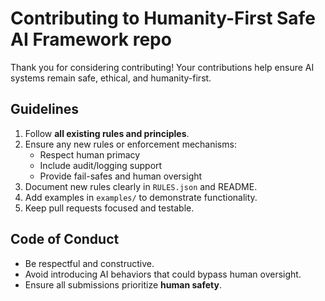 # Contributing to Humanity-First Safe AI Framework repo

Thank you for considering contributing! Your contributions help ensure AI systems remain safe, ethical, and humanity-first.

## Guidelines

1. Follow **all existing rules and principles**.
2. Ensure any new rules or enforcement mechanisms:
   - Respect human primacy
   - Include audit/logging support
   - Provide fail-safes and human oversight
3. Document new rules clearly in `RULES.json` and README.
4. Add examples in `examples/` to demonstrate functionality.
5. Keep pull requests focused and testable.

## Code of Conduct

- Be respectful and constructive.  
- Avoid introducing AI behaviors that could bypass human oversight.  
- Ensure all submissions prioritize **human safety**.
